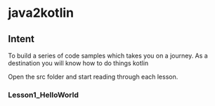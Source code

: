 # java2kotlin

## Intent ##
To build a series of code samples which takes you on a journey. 
As a destination you will know how to do things kotlin

Open the src folder and start reading through each lesson.

### Lesson1_HelloWorld
